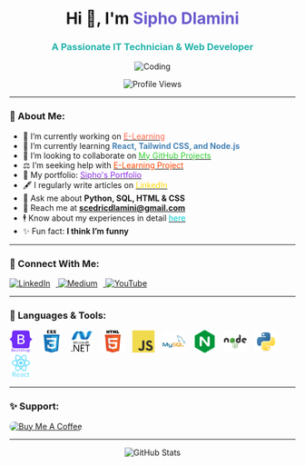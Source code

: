 <h1 align="center">Hi 👋, I'm <span style="color:#6A5ACD;">Sipho Dlamini</span></h1>
<h3 align="center" style="color:#20B2AA;">A Passionate IT Technician & Web Developer</h3>

<p align="center">
  <img alt="Coding" width="400" src="https://miro.medium.com/v2/resize:fit:1100/format:webp/1*gReLR6hZjwyBxHmfLN1AVw.gif">
</p>

<p align="center">
  <img src="https://komarev.com/ghpvc/?username=mosixty1234&label=Profile%20views&color=0e75b6&style=flat" alt="Profile Views">
</p>

---

### 🔄 About Me:

- 💼 I’m currently working on [<span style="color:#FF6347;">E-Learning</span>](https://github.com/mosixty1234/e-Learning)
- 🌱 I’m currently learning **<span style="color:#4682B4;">React, Tailwind CSS, and Node.js</span>**
- 🔗 I’m looking to collaborate on [<span style="color:#32CD32;">My GitHub Projects</span>](https://mosixty1234.github.io/cmoos_model)
- ⚖️ I’m seeking help with [<span style="color:#FF4500;">E-Learning Project</span>](https://mosixty1234.github.io/e-learning)
- 🔧 My portfolio: [<span style="color:#8A2BE2;">Sipho's Portfolio</span>](https://mosixty1234.github.io/my-portfolio/)
- 🖋️ I regularly write articles on [<span style="color:#FFD700;">LinkedIn</span>](https://linkedin.com/in/sipho-dlamini-38a0211b0)
- 💬 Ask me about **Python, SQL, HTML & CSS**
- 📧 Reach me at **<span style="color:#FF69B4;">scedricdlamini@gmail.com</span>**
- 🕴‍ Know about my experiences in detail [<span style="color:#00CED1;">here</span>](https://docs.google.com/document/d/1whTXy5yrxem2BigjBiYL6YUgyyPlhlAO0HBQSe-Ml0M/edit?usp=sharing)
- ✨ Fun fact: **I think I’m funny**

---

### 👮‍ Connect With Me:

<p>
  <a href="https://linkedin.com/in/sipho-dlamini-38a0211b0" target="_blank">
    <img src="https://raw.githubusercontent.com/rahuldkjain/github-profile-readme-generator/master/src/images/icons/Social/linked-in-alt.svg" alt="LinkedIn" height="30" width="40" style="margin-right:10px;"/>
  </a>
  <a href="https://medium.com/@mosixtysipho11" target="_blank">
    <img src="https://raw.githubusercontent.com/rahuldkjain/github-profile-readme-generator/master/src/images/icons/Social/medium.svg" alt="Medium" height="30" width="40" style="margin-right:10px;"/>
  </a>
  <a href="https://youtube.com/@mosixty1234?si=0Ti9NL8ond3mh2Zd">
    <img src="https://raw.githubusercontent.com/rahuldkjain/github-profile-readme-generator/master/src/images/icons/Social/youtube.svg" alt="YouTube" height="30" width="40" style="margin-right:10px;"/>
  </a>

---

### 🔧 Languages & Tools:

<p>
  <a href="https://getbootstrap.com" target="_blank"><img src="https://raw.githubusercontent.com/devicons/devicon/master/icons/bootstrap/bootstrap-plain-wordmark.svg" alt="Bootstrap" width="40" height="40" style="margin-right:10px;"/></a>
  <a href="https://www.w3schools.com/css/" target="_blank"><img src="https://raw.githubusercontent.com/devicons/devicon/master/icons/css3/css3-original-wordmark.svg" alt="CSS3" width="40" height="40" style="margin-right:10px;"/></a>
  <a href="https://dotnet.microsoft.com/" target="_blank"><img src="https://raw.githubusercontent.com/devicons/devicon/master/icons/dot-net/dot-net-original-wordmark.svg" alt=".NET" width="40" height="40" style="margin-right:10px;"/></a>
  <a href="https://www.w3.org/html/" target="_blank"><img src="https://raw.githubusercontent.com/devicons/devicon/master/icons/html5/html5-original-wordmark.svg" alt="HTML5" width="40" height="40" style="margin-right:10px;"/></a>
  <a href="https://developer.mozilla.org/en-US/docs/Web/JavaScript" target="_blank"><img src="https://raw.githubusercontent.com/devicons/devicon/master/icons/javascript/javascript-original.svg" alt="JavaScript" width="40" height="40" style="margin-right:10px;"/></a>
  <a href="https://www.mysql.com/" target="_blank"><img src="https://raw.githubusercontent.com/devicons/devicon/master/icons/mysql/mysql-original-wordmark.svg" alt="MySQL" width="40" height="40" style="margin-right:10px;"/></a>
  <a href="https://www.nginx.com" target="_blank"><img src="https://raw.githubusercontent.com/devicons/devicon/master/icons/nginx/nginx-original.svg" alt="Nginx" width="40" height="40" style="margin-right:10px;"/></a>
  <a href="https://nodejs.org" target="_blank"><img src="https://raw.githubusercontent.com/devicons/devicon/master/icons/nodejs/nodejs-original-wordmark.svg" alt="Node.js" width="40" height="40" style="margin-right:10px;"/></a>
  <a href="https://www.python.org" target="_blank"><img src="https://raw.githubusercontent.com/devicons/devicon/master/icons/python/python-original.svg" alt="Python" width="40" height="40" style="margin-right:10px;"/></a>
  <a href="https://reactjs.org/" target="_blank"><img src="https://raw.githubusercontent.com/devicons/devicon/master/icons/react/react-original-wordmark.svg" alt="React" width="40" height="40" style="margin-right:10px;"/></a>
</p>

---

### ✨ Support:

<p>
  <a href="https://www.buymeacoffee.com/mosixty1234">
    <img src="https://cdn.buymeacoffee.com/buttons/v2/default-yellow.png" height="50" width="210" alt="Buy Me A Coffee" style="border-radius:10px;"/>
  </a>
</p>

---

<p align="center">
  <img src="https://github-readme-stats.vercel.app/api?username=mosixty1234&show_icons=true&locale=en&theme=radical" alt="GitHub Stats" style="margin-bottom:20px;"/>
</p>



